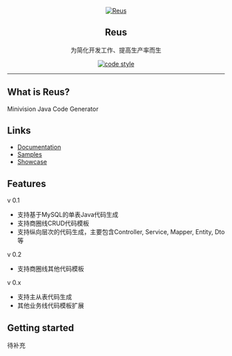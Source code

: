 
<p align="center">
  <a href="http://172.16.6.53:5050/srs/reus">
   <img alt="Reus" src="https://gitee.com/justinjiang/reus-java/raw/master/reus.jpg">
  </a>
</p>

<h2 align="center">Reus</h2>

<p align="center">
    为简化开发工作、提高生产率而生
</p>

<p align="center">
  <a href="https://www.apache.org/licenses/LICENSE-2.0">
    <img alt="code style" src="https://img.shields.io/badge/license-Apache%202-4EB1BA.svg?style=flat-square">
  </a>
</p>

---

## What is Reus?
  Minivision Java Code Generator
## Links

-   [Documentation](https://)
-   [Samples](https://)
-   [Showcase](https://)

## Features
v 0.1
-   支持基于MySQL的单表Java代码生成
-   支持商圈线CRUD代码模板
-   支持纵向层次的代码生成，主要包含Controller, Service, Mapper, Entity, Dto等

v 0.2
- 支持商圈线其他代码模板

v 0.x 
- 支持主从表代码生成
- 其他业务线代码模板扩展


## Getting started

待补充
